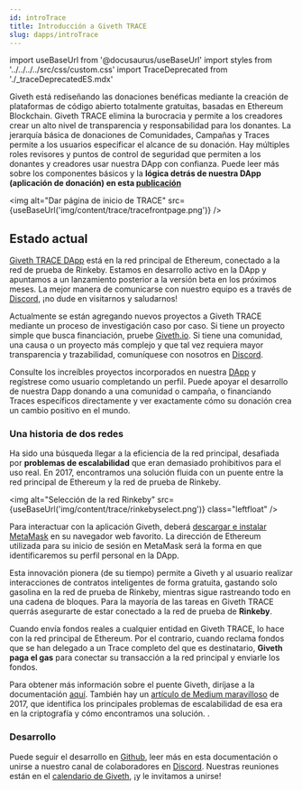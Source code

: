 ```yaml
---
id: introTrace
title: Introducción a Giveth TRACE
slug: dapps/introTrace
---
```

import useBaseUrl from '@docusaurus/useBaseUrl'
import styles from '../../../../src/css/custom.css'
import TraceDeprecated from './_traceDeprecatedES.mdx'

<TraceDeprecated />

Giveth está rediseñando las donaciones benéficas mediante la creación de plataformas de código abierto totalmente gratuitas, basadas en Ethereum Blockchain. Giveth TRACE elimina la burocracia y permite a los creadores crear un alto nivel de transparencia y responsabilidad para los donantes. La jerarquía básica de donaciones de Comunidades, Campañas y Traces permite a los usuarios especificar el alcance de su donación. Hay múltiples roles revisores y puntos de control de seguridad que permiten a los donantes y creadores usar nuestra DApp con confianza. Puede leer más sobre los componentes básicos y la **lógica detrás de nuestra DApp (aplicación de donación) en esta [publicación](https://medium.com/giveth/what-is-the-future-of-giving-d50446b0a0e4 )**

<img alt="Dar página de inicio de TRACE" src={useBaseUrl('img/content/trace/tracefrontpage.png')} />

## Estado actual
[Giveth TRACE DApp](https://trace.giveth.io) está en la red principal de Ethereum, conectado a la red de prueba de Rinkeby. Estamos en desarrollo activo en la DApp y apuntamos a un lanzamiento posterior a la versión beta en los próximos meses. La mejor manera de comunicarse con nuestro equipo es a través de [Discord](https://discord.gg/GMQFKmdSGy), ¡no dude en visitarnos y saludarnos!


Actualmente se están agregando nuevos proyectos a Giveth TRACE mediante un proceso de investigación caso por caso. Si tiene un proyecto simple que busca financiación, pruebe [Giveth.io](https://giveth.io). Si tiene una comunidad, una causa o un proyecto más complejo y que tal vez requiera mayor transparencia y trazabilidad, comuníquese con nosotros en [Discord](https://discord.gg/qf7XZ48gCU).

Consulte los increíbles proyectos incorporados en nuestra [DApp](https://beta.giveth.io) y regístrese como usuario completando un perfil. Puede apoyar el desarrollo de nuestra Dapp donando a una comunidad o campaña, o financiando Traces específicos directamente y ver exactamente cómo su donación crea un cambio positivo en el mundo.

### Una historia de dos redes
Ha sido una búsqueda llegar a la eficiencia de la red principal, desafiada por **problemas de escalabilidad** que eran demasiado prohibitivos para el uso real. En 2017, encontramos una solución fluida con un puente entre la red principal de Ethereum y la red de prueba de Rinkeby.

<img alt="Selección de la red Rinkeby" src={useBaseUrl('img/content/trace/rinkebyselect.png')} class="leftfloat" />

Para interactuar con la aplicación Giveth, deberá [descargar e instalar MetaMask](https://metamask.zendesk.com/hc/en-us/articles/360015489531-Getting-Started-With-MetaMask) en su navegador web favorito. La dirección de Ethereum utilizada para su inicio de sesión en MetaMask será la forma en que identificaremos su perfil personal en la DApp.

Esta innovación pionera (de su tiempo) permite a Giveth y al usuario realizar interacciones de contratos inteligentes de forma gratuita, gastando solo gasolina en la red de prueba de Rinkeby, mientras sigue rastreando todo en una cadena de bloques. Para la mayoría de las tareas en Giveth TRACE querrás asegurarte de estar conectado a la red de prueba de **Rinkeby**.

Cuando envía fondos reales a cualquier entidad en Giveth TRACE, lo hace con la red principal de Ethereum. Por el contrario, cuando reclama fondos que se han delegado a un Trace completo del que es destinatario, **Giveth paga el gas** para conectar su transacción a la red principal y enviarle los fondos.

Para obtener más información sobre el puente Giveth, diríjase a la documentación [aquí](/es/dapps/bridgeSecurity). También hay un [artículo de Medium maravilloso](https://medium.com/giveth/tackling-ethereum-scalability-issues-29bd700b5060) de 2017, que identifica los principales problemas de escalabilidad de esa era en la criptografía y cómo encontramos una solución. .

### Desarrollo
Puede seguir el desarrollo en [Github](https://github.com/Giveth/giveth-dapp), leer más en esta documentación o unirse a nuestro canal de colaboradores en [Discord](https://discord.gg/qf7XZ48gCU). Nuestras reuniones están en el [calendario de Giveth](https://calendar.google.com/calendar/embed?src=givethdotio@gmail.com&pli=1), ¡y le invitamos a unirse!
